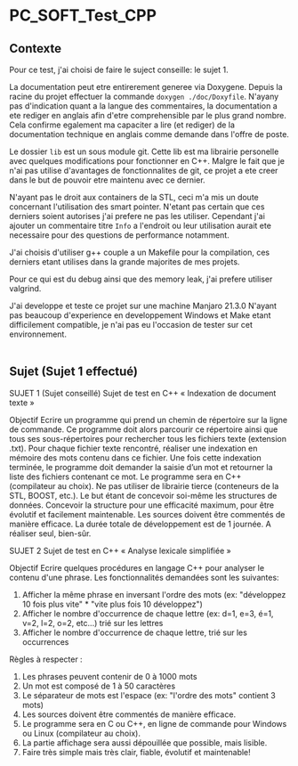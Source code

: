 # PC_SOFT_Test_CPP

## Contexte
Pour ce test, j'ai choisi de faire le suject conseille: le sujet 1.

La documentation peut etre entirerement generee via Doxygene. Depuis la racine du projet effectuer la commande `doxygen ./doc/Doxyfile`. N'ayany pas d'indication quant a la langue des commentaires, la documentation a ete rediger en anglais afin d'etre comprehensible par le plus grand nombre. Cela confirme egalement ma capaciter a lire (et rediger) de la documentation technique en anglais comme demande dans l'offre de poste.

Le dossier `lib` est un sous module git. Cette lib est ma librairie personelle avec quelques modifications pour fonctionner en C++. Malgre le fait que je n'ai pas utilise d'avantages de fonctionnalites de git, ce projet a ete creer dans le but de pouvoir etre maintenu avec ce dernier.

N'ayant pas le droit aux containers de la STL, ceci m'a mis un doute concernant l'utilisation des smart pointer. N'etant pas certain que ces derniers soient autorises j'ai prefere ne pas les utiliser. Cependant j'ai ajouter un commentaire titre `Info` a l'endroit ou leur utilisation aurait ete necessaire pour des questions de performance notamment.

J'ai choisis d'utiliser g++ couple a un Makefile pour la compilation, ces derniers etant utilises dans la grande majorites de mes projets.

Pour ce qui est du debug ainsi que des memory leak, j'ai prefere utiliser valgrind.

J'ai developpe et teste ce projet sur une machine Manjaro 21.3.0
N'ayant pas beaucoup d'experience en developpement Windows et Make etant difficilement compatible, je n'ai pas eu l'occasion de tester sur cet environnement.
<br/>
<br/>

## **Sujet** (Sujet 1 effectué)
SUJET 1 (Sujet conseillé)
Sujet de test en C++
« Indexation de document texte »

Objectif
Ecrire un programme qui prend un chemin de répertoire sur la ligne de commande.
Ce programme doit alors parcourir ce répertoire ainsi que tous ses sous-répertoires pour rechercher tous les fichiers texte (extension .txt).
Pour chaque fichier texte rencontré, réaliser une indexation en mémoire des mots contenu dans ce fichier.
Une fois cette indexation terminée, le programme doit demander la saisie d’un mot et retourner la liste des fichiers contenant ce mot.
Le programme sera en C++ (compilateur au choix). Ne pas utiliser de librairie tierce (conteneurs de la STL, BOOST, etc.).
Le but étant de concevoir soi-même les structures de données.
Concevoir la structure pour une efficacité maximum, pour être évolutif et facilement maintenable.
Les sources doivent être commentés de manière efficace.
La durée totale de développement est de 1 journée. A réaliser seul, bien-sûr.

SUJET 2
Sujet de test en C++
« Analyse lexicale simplifiée »

Objectif
Ecrire quelques procédures en langage C++ pour analyser le contenu d'une phrase.
Les fonctionnalités demandées sont les suivantes:

1. Afficher la même phrase en inversant l'ordre des mots
      (ex: "développez 10 fois plus vite" * "vite plus fois 10 développez")
2. Afficher le nombre d'occurrence de chaque lettre (ex: d=1, e=3, é=1, v=2, l=2, o=2, etc...) trié sur les lettres
3. Afficher le nombre d'occurrence de chaque lettre, trié sur les occurrences

Règles à respecter :
1. Les phrases peuvent contenir de 0 à 1000 mots
2. Un mot est composé de 1 à 50 caractères
3. Le séparateur de mots est l'espace (ex: "l'ordre des mots" contient 3 mots)
4. Les sources doivent être commentés de manière efficace.
5. Le programme sera en C ou C++, en ligne de commande pour Windows ou Linux (compilateur au choix).
6. La partie affichage sera aussi dépouillée que possible, mais lisible.
7. Faire très simple mais très clair, fiable, évolutif et maintenable!


